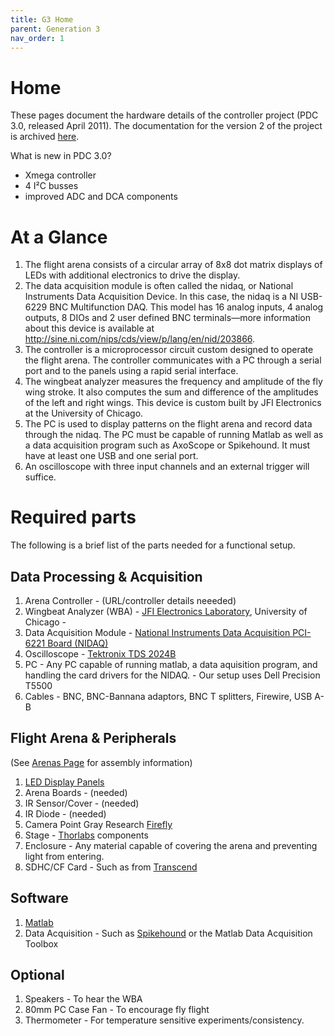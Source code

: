 ```yaml
---
title: G3 Home
parent: Generation 3
nav_order: 1
---
```


# Home

These pages document the hardware details of the controller project (PDC 3.0, released April 2011). The documentation for the version 2 of the project is archived [here](https://github.com/reiserlab/Panel-G3-Software/wiki/Old-Panels-Info).

What is new in PDC 3.0?

- Xmega controller
- 4 I²C busses
- improved ADC and DCA components

# At a Glance

1. The flight arena consists of a circular array of 8x8 dot matrix displays of LEDs with additional electronics to drive the display.    
1. The data acquisition module is often called the nidaq, or National Instruments Data Acquisition Device. In this case, the nidaq is a NI USB-6229 BNC Multifunction DAQ. This model has 16 analog inputs, 4 analog outputs, 8 DIOs and 2 user defined BNC terminals—more information about this device is available at http://sine.ni.com/nips/cds/view/p/lang/en/nid/203866.
1. The controller is a microprocessor circuit custom designed to operate the flight arena. The controller communicates with a PC through a serial port and to the panels using a rapid serial interface. 
1. The wingbeat analyzer measures the frequency and amplitude of the fly wing stroke. It also computes the sum and difference of the amplitudes of the left and right wings. This device is custom built by JFI Electronics at the University of Chicago.
1. The PC is used to display patterns on the flight arena and record data through the nidaq. The PC must be capable of running Matlab as well as a data acquisition program such as AxoScope or Spikehound. It must have at least one USB and one serial port.
1. An oscilloscope with three input channels and an external trigger will suffice. 


# Required parts

The following is a brief list of the parts needed for a functional setup.

## Data Processing & Acquisition

1. Arena Controller -  (URL/controller details neeeded)
1. Wingbeat Analyzer (WBA) - [JFI Electronics Laboratory](http://jfi.uchicago.edu/index.shtml), University of Chicago - 
1. Data Acquisition Module -  [National Instruments Data Acquisition PCI-6221 Board (NIDAQ)](http://sine.ni.com/nips/cds/view/p/lang/en/nid/14132)
1. Oscilloscope - [Tektronix TDS 2024B](www.tek.com/products/oscilloscopes/tds2000/)
1. PC - Any PC capable of running matlab, a data aquisition program, and handling the card drivers for the NIDAQ. - Our setup uses Dell Precision T5500
1. Cables - BNC, BNC-Bannana adaptors, BNC T splitters, Firewire, USB A-B

## Flight Arena & Peripherals    

(See [Arenas Page](Arenas) for assembly information)

1. [LED Display Panels](https://github.com/reiserlab/Panel-G3-Software/blob/master/resources/Green%20Panels%20BM-10288MD.pdf)
1. Arena Boards  -  (needed)
1. IR Sensor/Cover  - (needed)
1. IR Diode - (needed)
1. Camera    Point Gray Research [Firefly](http://www.ptgrey.com/products/fireflymv/fireflymv_usb_firewire_cmos_camera.asp)
1. Stage  -  [Thorlabs](http://www.thorlabs.com) components 
1. Enclosure  -  Any material capable of covering the arena and preventing light from entering.
1. SDHC/CF Card  -  Such as from  [Transcend](http://ec.transcendusa.com/product/product_memory.asp?Cid=92)

## Software

1. [Matlab](http://www.mathworks.com/products/matlab/)
1. Data Acquisition  -  Such as [Spikehound](http://spikehound.sourceforge.net/) or the Matlab Data Acquisition Toolbox


## Optional

1. Speakers - To hear the WBA
1. 80mm PC Case Fan  -  To encourage fly flight
1. Thermometer - For temperature sensitive experiments/consistency.